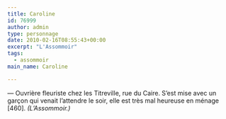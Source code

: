 ```yaml
---
title: Caroline
id: 76999
author: admin
type: personnage
date: 2010-02-16T08:55:43+00:00
excerpt: "L'Assommoir"
tags:
  - assommoir
main_name: Caroline

---
```

— Ouvrière fleuriste chez les Titreville, rue du Caire. S&rsquo;est mise avec un garçon qui venait l&rsquo;attendre le soir, elle est très mal heureuse en ménage [460]. _(L&rsquo;Assommoir.)_